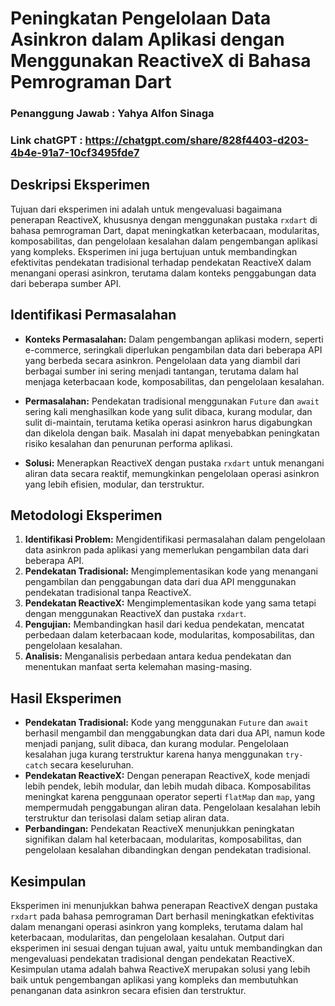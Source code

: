 # Peningkatan Pengelolaan Data Asinkron dalam Aplikasi dengan Menggunakan ReactiveX di Bahasa Pemrograman Dart

### Penanggung Jawab : Yahya Alfon Sinaga

### Link chatGPT : <https://chatgpt.com/share/828f4403-d203-4b4e-91a7-10cf3495fde7>

## Deskripsi Eksperimen

Tujuan dari eksperimen ini adalah untuk mengevaluasi bagaimana penerapan ReactiveX, khususnya dengan menggunakan pustaka `rxdart` di bahasa pemrograman Dart, dapat meningkatkan keterbacaan, modularitas, komposabilitas, dan pengelolaan kesalahan dalam pengembangan aplikasi yang kompleks. Eksperimen ini juga bertujuan untuk membandingkan efektivitas pendekatan tradisional terhadap pendekatan ReactiveX dalam menangani operasi asinkron, terutama dalam konteks penggabungan data dari beberapa sumber API.

## Identifikasi Permasalahan

- **Konteks Permasalahan:** Dalam pengembangan aplikasi modern, seperti e-commerce, seringkali diperlukan pengambilan data dari beberapa API yang berbeda secara asinkron. Pengelolaan data yang diambil dari berbagai sumber ini sering menjadi tantangan, terutama dalam hal menjaga keterbacaan kode, komposabilitas, dan pengelolaan kesalahan.
  
- **Permasalahan:** Pendekatan tradisional menggunakan `Future` dan `await` sering kali menghasilkan kode yang sulit dibaca, kurang modular, dan sulit di-maintain, terutama ketika operasi asinkron harus digabungkan dan dikelola dengan baik. Masalah ini dapat menyebabkan peningkatan risiko kesalahan dan penurunan performa aplikasi.

- **Solusi:** Menerapkan ReactiveX dengan pustaka `rxdart` untuk menangani aliran data secara reaktif, memungkinkan pengelolaan operasi asinkron yang lebih efisien, modular, dan terstruktur.

## Metodologi Eksperimen

1. **Identifikasi Problem:** Mengidentifikasi permasalahan dalam pengelolaan data asinkron pada aplikasi yang memerlukan pengambilan data dari beberapa API.
2. **Pendekatan Tradisional:** Mengimplementasikan kode yang menangani pengambilan dan penggabungan data dari dua API menggunakan pendekatan tradisional tanpa ReactiveX.
3. **Pendekatan ReactiveX:** Mengimplementasikan kode yang sama tetapi dengan menggunakan ReactiveX dan pustaka `rxdart`.
4. **Pengujian:** Membandingkan hasil dari kedua pendekatan, mencatat perbedaan dalam keterbacaan kode, modularitas, komposabilitas, dan pengelolaan kesalahan.
5. **Analisis:** Menganalisis perbedaan antara kedua pendekatan dan menentukan manfaat serta kelemahan masing-masing.

## Hasil Eksperimen

- **Pendekatan Tradisional:** Kode yang menggunakan `Future` dan `await` berhasil mengambil dan menggabungkan data dari dua API, namun kode menjadi panjang, sulit dibaca, dan kurang modular. Pengelolaan kesalahan juga kurang terstruktur karena hanya menggunakan `try-catch` secara keseluruhan.
- **Pendekatan ReactiveX:** Dengan penerapan ReactiveX, kode menjadi lebih pendek, lebih modular, dan lebih mudah dibaca. Komposabilitas meningkat karena penggunaan operator seperti `flatMap` dan `map`, yang mempermudah penggabungan aliran data. Pengelolaan kesalahan lebih terstruktur dan terisolasi dalam setiap aliran data.
- **Perbandingan:** Pendekatan ReactiveX menunjukkan peningkatan signifikan dalam hal keterbacaan, modularitas, komposabilitas, dan pengelolaan kesalahan dibandingkan dengan pendekatan tradisional.

## Kesimpulan

Eksperimen ini menunjukkan bahwa penerapan ReactiveX dengan pustaka `rxdart` pada bahasa pemrograman Dart berhasil meningkatkan efektivitas dalam menangani operasi asinkron yang kompleks, terutama dalam hal keterbacaan, modularitas, dan pengelolaan kesalahan. Output dari eksperimen ini sesuai dengan tujuan awal, yaitu untuk membandingkan dan mengevaluasi pendekatan tradisional dengan pendekatan ReactiveX. Kesimpulan utama adalah bahwa ReactiveX merupakan solusi yang lebih baik untuk pengembangan aplikasi yang kompleks dan membutuhkan penanganan data asinkron secara efisien dan terstruktur.
